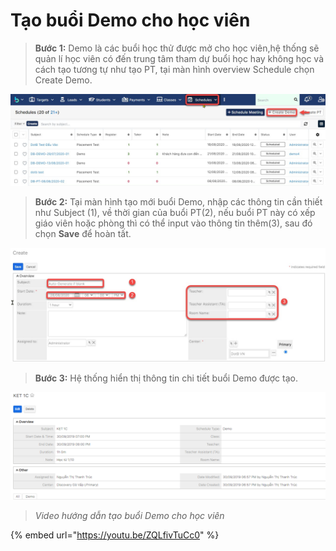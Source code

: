 # Tạo buổi Demo cho học viên

> **Bước 1:** Demo là các buổi học thử được mở cho học viên,hệ thống sẽ quản lí học viên có đến trung tâm tham dự buổi học hay không học và cách tạo tương tự như tạo PT, tại màn hình overview Schedule chọn Create Demo.

![](../../../.gitbook/assets/Schedule4.jpg)

> **Bước 2:** Tại màn hình tạo mới buổi Demo, nhập  các thông tin cần thiết như Subject (1), về thời gian của buổi PT(2), nếu buổi PT này có xếp giáo viên hoặc phòng thì có thể input vào thông tin thêm(3), sau đó chọn **Save** để hoàn tất.

![](../../../.gitbook/assets/Schedule1.jpg)

> **Bước 3:** Hệ thống hiển thị thông tin chi tiết buổi Demo được tạo.

![](../../../.gitbook/assets/Demo3.png)

> _Video hướng dẫn tạo buổi Demo cho học viên_

{% embed url="https://youtu.be/ZQLfivTuCc0" %}
